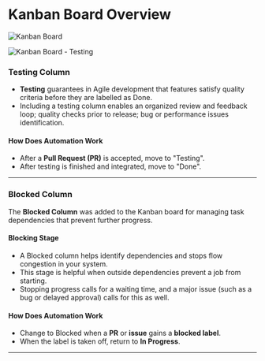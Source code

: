 # Kanban Board Overview

![Kanban Board](KanbanBoard.jpg)


![Kanban Board - Testing](Kanban.jpg)

### **Testing Column**

- **Testing** guarantees in Agile development that features satisfy quality criteria before they are labelled as Done.
- Including a testing column enables an organized review and feedback loop; quality checks prior to release; bug or performance issues identification.

#### **How Does Automation Work**
- After a **Pull Request (PR)** is accepted, move to "Testing".
- After testing is finished and integrated, move to "Done".

---

### **Blocked Column**

The **Blocked Column** was added to the Kanban board for managing task dependencies that prevent further progress.

#### **Blocking Stage**
- A Blocked column helps identify dependencies and stops flow congestion in your system.
- This stage is helpful when outside dependencies prevent a job from starting.
- Stopping progress calls for a waiting time, and a major issue (such as a bug or delayed approval) calls for this as well.

#### **How Does Automation Work**
- Change to Blocked when a **PR** or **issue** gains a **blocked label**.
- When the label is taken off, return to **In Progress**.

---